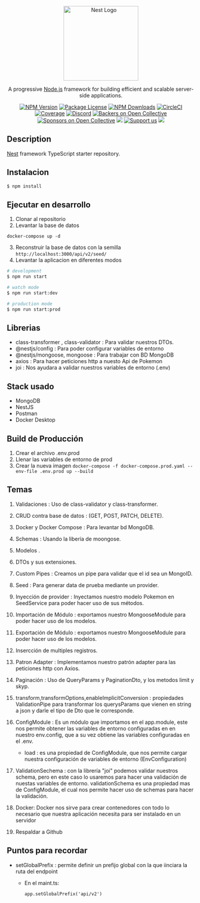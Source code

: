 <p align="center">
  <a href="http://nestjs.com/" target="blank"><img src="https://nestjs.com/img/logo-small.svg" width="200" alt="Nest Logo" /></a>
</p>

[circleci-image]: https://img.shields.io/circleci/build/github/nestjs/nest/master?token=abc123def456
[circleci-url]: https://circleci.com/gh/nestjs/nest

  <p align="center">A progressive <a href="http://nodejs.org" target="_blank">Node.js</a> framework for building efficient and scalable server-side applications.</p>
    <p align="center">
<a href="https://www.npmjs.com/~nestjscore" target="_blank"><img src="https://img.shields.io/npm/v/@nestjs/core.svg" alt="NPM Version" /></a>
<a href="https://www.npmjs.com/~nestjscore" target="_blank"><img src="https://img.shields.io/npm/l/@nestjs/core.svg" alt="Package License" /></a>
<a href="https://www.npmjs.com/~nestjscore" target="_blank"><img src="https://img.shields.io/npm/dm/@nestjs/common.svg" alt="NPM Downloads" /></a>
<a href="https://circleci.com/gh/nestjs/nest" target="_blank"><img src="https://img.shields.io/circleci/build/github/nestjs/nest/master" alt="CircleCI" /></a>
<a href="https://coveralls.io/github/nestjs/nest?branch=master" target="_blank"><img src="https://coveralls.io/repos/github/nestjs/nest/badge.svg?branch=master#9" alt="Coverage" /></a>
<a href="https://discord.gg/G7Qnnhy" target="_blank"><img src="https://img.shields.io/badge/discord-online-brightgreen.svg" alt="Discord"/></a>
<a href="https://opencollective.com/nest#backer" target="_blank"><img src="https://opencollective.com/nest/backers/badge.svg" alt="Backers on Open Collective" /></a>
<a href="https://opencollective.com/nest#sponsor" target="_blank"><img src="https://opencollective.com/nest/sponsors/badge.svg" alt="Sponsors on Open Collective" /></a>
  <a href="https://paypal.me/kamilmysliwiec" target="_blank"><img src="https://img.shields.io/badge/Donate-PayPal-ff3f59.svg"/></a>
    <a href="https://opencollective.com/nest#sponsor"  target="_blank"><img src="https://img.shields.io/badge/Support%20us-Open%20Collective-41B883.svg" alt="Support us"></a>
  <a href="https://twitter.com/nestframework" target="_blank"><img src="https://img.shields.io/twitter/follow/nestframework.svg?style=social&label=Follow"></a>
</p>
  <!--[![Backers on Open Collective](https://opencollective.com/nest/backers/badge.svg)](https://opencollective.com/nest#backer)
  [![Sponsors on Open Collective](https://opencollective.com/nest/sponsors/badge.svg)](https://opencollective.com/nest#sponsor)-->

## Description

[Nest](https://github.com/nestjs/nest) framework TypeScript starter repository.

## Instalacion

```bash
$ npm install
```

## Ejecutar en desarrollo
1. Clonar al repositorio
2. Levantar la base de datos
```
docker-compose up -d
```
3. Reconstruir la base de datos con la semilla
``` http://localhost:3000/api/v2/seed/ ``` 
4. Levantar la aplicacion en diferentes modos
```bash
# development
$ npm run start

# watch mode
$ npm run start:dev

# production mode
$ npm run start:prod
```

## Librerias

- class-transformer , class-validator : Para validar nuestros DTOs.
- @nestjs/config  : Para poder configurar variables de entorno
- @nestjs/mongoose, mongoose : Para trabajar con BD MongoDB
- axios : Para hacer peticiones http a nuesto Api de Pokemon
- joi :   Nos ayudara a validar nuestros variables de entorno (.env)



## Stack usado
* MongoDB
* NestJS
* Postman
* Docker Desktop

## Build de Producción

1. Crear el archivo .env.prod
2. Llenar las variables de entorno de prod
3. Crear la nueva imagen
```docker-compose -f docker-compose.prod.yaml --env-file .env.prod up --build ```

## Temas
1. Validaciones : Uso de class-validator y class-transformer.
2. CRUD contra base de datos : (GET, POST, PATCH, DELETE).
3. Docker y Docker Compose : Para levantar bd MongoDB.
4. Schemas : Usando la libería de moongose.
5. Modelos .
6. DTOs y sus extensiones.
7. Custom Pipes : Creamos un pipe para validar que el id sea un MongoID.
8. Seed : Para generar data de prueba mediante un provider.
9. Inyección de provider : Inyectamos nuestro modelo Pokemon en SeedService para poder hacer uso de sus métodos.
10. Importación de Módulo :  exportamos nuestro MongooseModule para poder hacer uso de los modelos.
11. Exportación de Módulo :  exportamos nuestro MongooseModule para poder hacer uso de los modelos.
12. Insercción de multiples registros.
13. Patron Adapter : Implementamos nuestro patrón adapter para las peticiones http con Axios.
14. Paginación : Uso de QueryParams y PaginationDto, y los metodos limit y skyp.
15. transform,transformOptions,enableImplicitConversion : propiedades ValidationPipe para transformar los querysParams que vienen en string a json y darle el tipo de Dto que le corresponde.

16. ConfigModule : Es un módulo que importamos en el app.module, este nos permite obtener las variables de entorno configuradas en en nuestro env.config, que a su vez obtiene las variables configuradas en el .env. 
    * load : es una propiedad de ConfigModule, que nos permite cargar nuestra configuración de variables de entorno (EnvConfiguration)

17. ValidationSechema : con la librería "joi" podemos validar nuestros schema, pero en este caso lo usaremos para hacer una validación de nuestas variables de entorno. validationSchema es una propiedad mas de ConfigModule, el cual nos permite hacer uso de schemas para hacer la validación. 

18. Docker: Docker nos sirve para crear contenedores con todo lo necesario que nuestra aplicación necesita para ser instalado en un servidor

19. Respaldar a Github

## Puntos para recordar

- setGlobalPrefix : permite definir un prefijo global con la que iinciara la ruta del endpoint
  - En el maint.ts: 

    ``` app.setGlobalPrefix('api/v2') ```
